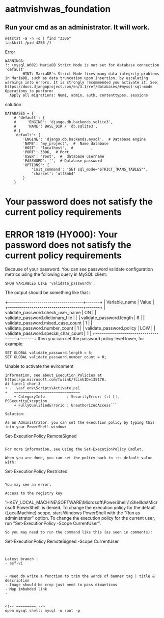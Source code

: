# aatmvishwas_foundation

## Run your cmd as an administrator. It will work.
```
netstat -a -n -o | find "3306"
taskkill /pid 4256 /f   
```


Error
```
WARNINGS:
?: (mysql.W002) MariaDB Strict Mode is not set for database connection 'default'
        HINT: MariaDB's Strict Mode fixes many data integrity problems in MariaDB, such as data truncation upon insertion, by escalating warnings into errors. It is strongly recommended you activate it. See: https://docs.djangoproject.com/en/3.1/ref/databases/#mysql-sql-mode
Operations to perform:
  Apply all migrations: Num1, admin, auth, contenttypes, sessions

```

solution
```
DATABASES = {
    # 'default': {
    #     'ENGINE': 'django.db.backends.sqlite3',
    #     'NAME': BASE_DIR / 'db.sqlite3',
    # }
    'default': {
        'ENGINE': 'django.db.backends.mysql',  # Database engine
        'NAME': 'my_project',  #  Name database
        'HOST': 'localhost',  #        ,         
        'PORT': 3306,  # Port 
        'USER': 'root',  #  database username
        'PASSWORD': '',  # Database password
        'OPTIONS': {
            'init_command': 'SET sql_mode="STRICT_TRANS_TABLES"',
            'charset': 'utf8mb4'
        }
    }

```


# Your password does not satisfy the current policy requirements
# ERROR 1819 (HY000): Your password does not satisfy the current policy requirements
Because of your password. You can see password validate configuration metrics using the following query in MySQL client:
```
SHOW VARIABLES LIKE 'validate_password%';
```
The output should be something like that :

+--------------------------------------+-------+
| Variable_name                        | Value |
+--------------------------------------+-------+
| validate_password.check_user_name    | ON    |
| validate_password.dictionary_file    |       |
| validate_password.length             | 6     |
| validate_password.mixed_case_count   | 1     |
| validate_password.number_count       | 1     |
| validate_password.policy             | LOW   |
| validate_password.special_char_count | 1     |
+--------------------------------------+-------+
then you can set the password policy level lower, for example:

```
SET GLOBAL validate_password.length = 6;
SET GLOBAL validate_password.number_count = 0;
```


Unable to activate the evironment 
```File C:\Users\ltim\venv\asf_env\Scripts\Activate.ps1 cannot be loaded because running scripts is disabled on this system. For more
information, see about_Execution_Policies at https:/go.microsoft.com/fwlink/?LinkID=135170.
At line:1 char:3
+ . .\asf_env\Scripts\Activate.ps1
+   ~~~~~~~~~~~~~~~~~~~~~~~~~~~~~~
    + CategoryInfo          : SecurityError: (:) [], PSSecurityException
    + FullyQualifiedErrorId : UnauthorizedAccess```

Solution:

As an Administrator, you can set the execution policy by typing this into your PowerShell window:

```
Set-ExecutionPolicy RemoteSigned
```

For more information, see Using the Set-ExecutionPolicy Cmdlet.

When you are done, you can set the policy back to its default value with:

```
Set-ExecutionPolicy Restricted
```

You may see an error:

Access to the registry key
```
'HKEY_LOCAL_MACHINE\SOFTWARE\Microsoft\PowerShell\1\ShellIds\Microsoft.PowerShell' is denied. 
To change the execution policy for the default (LocalMachine) scope, 
  start Windows PowerShell with the "Run as administrator" option. 
To change the execution policy for the current user, 
  run "Set-ExecutionPolicy -Scope CurrentUser".
```
So you may need to run the command like this (as seen in comments):

```
Set-ExecutionPolicy RemoteSigned -Scope CurrentUser
```


Latest branch :
- asf-v1


- Need do write a function to trim the words of banner tag | title & description
- Image should be crop just need to pass dimantions
- Map imbabded link 
- 


<!-- ========= -->
open mysql shell: mysql -u root -p
